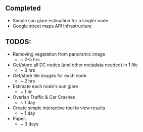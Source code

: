 ## Completed
- Simple sun glare estimation for a singler node
- Google street maps API Infrastructure 

## TODOS:
- Removing vegetation from panoramic image
    - ~ 2-5 hrs
- Get/store all DC nodes (and other metadata needed) in 1 file
    - ~ 3 hrs
- Get/store tile images for each node
    - ~ 2 hrs
- Estimate each node's sun glare
    - ~ 1 hr
- Overlap Traffic & Car Crashes
    - ~ 1 day
- Create simple interactive tool to view results
    - ~ 1 day
- Paper..
    - ~ 3 days


